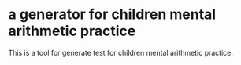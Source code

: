 # a generator for children mental arithmetic practice 

This is a tool for generate test for children mental arithmetic practice.

